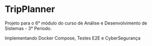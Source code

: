 # TripPlanner
Projeto para o 6° módulo do curso de Análise e Desenvolvimento de Sistemas - 3° Período. 

Implementando Docker Compose, Testes E2E e CyberSegurança